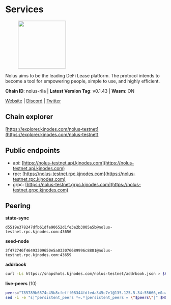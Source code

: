 # Services

<figure><img src="https://raw.githubusercontent.com/kj89/testnet_manuals/main/pingpub/logos/nolus.png" width="150" alt=""><figcaption></figcaption></figure>

Nolus aims to be the leading DeFi Lease platform. The protocol  intends to become a tool for empowering people, simple to use, and highly efficient.

**Chain ID**: nolus-rila | **Latest Version Tag**: v0.1.43 | **Wasm**: ON

[Website](https://www.nolus.io) | [Discord](https://discord.gg/nolus-protocol) | [Twitter](https://twitter.com/NolusProtocol)




## Chain explorer
[https://explorer.kjnodes.com/nolus-testnet](https://explorer.kjnodes.com/nolus-testnet)

## Public endpoints

* api: [https://nolus-testnet.api.kjnodes.com](https://nolus-testnet.api.kjnodes.com)
* rpc: [https://nolus-testnet.rpc.kjnodes.com](https://nolus-testnet.rpc.kjnodes.com)
* grpc: [https://nolus-testnet.grpc.kjnodes.com](https://nolus-testnet.grpc.kjnodes.com)

## Peering

**state-sync**

```text
d5519e378247dfb61dfe90652d1fe3e2b3005a5b@nolus-testnet.rpc.kjnodes.com:43656
```

**seed-node**

```text
3f472746f46493309650e5a033076689996c8881@nolus-testnet.rpc.kjnodes.com:43659
```

**addrbook**
```bash
curl -Ls https://snapshots.kjnodes.com/nolus-testnet/addrbook.json > $HOME/.nolus/config/addrbook.json
```

**live-peers** (10)
```bash
peers="785789b6574c45b8cfefff08344fdfeda345c7e1@135.125.5.34:55666,e0aac09f3de68abf583b0e3994228ee8bd19d1eb@168.119.124.130:45659,e19fa1dc701b4f0dbbe02ef0ead3b57d2a513429@65.109.169.175:26656,51abbd224cbeaeb6d1a962d07894b356d174e948@38.242.248.112:26656,b1bf9217ad23fd3c7d9c6d65f9ddb7f803b4d542@157.245.63.97:26656,ce6a67a084a25c189ed92522f1a0f6c44ec7cc3a@116.202.227.117:43656,3577f8c3aa36c31b7ef2990e8521698786c8754c@65.21.226.230:29656,e43e3f6c01c94d20a9bbcef5e5eb643090e101c3@65.109.171.22:26656,f0f48327e14e6918a2fad2c795429dd6c3856236@88.99.161.162:43656,c2e461ef97ce664bc1e91ea95ecaa8766f58ce88@65.109.116.110:26656"
sed -i -e "s|^persistent_peers *=.*|persistent_peers = \"$peers\"|" $HOME/.nolus/config/config.toml
```

